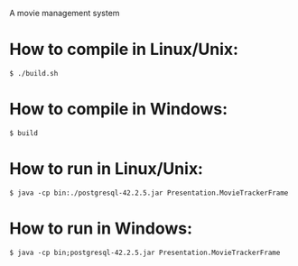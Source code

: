 A movie management system 

# How to compile in Linux/Unix:
    $ ./build.sh

# How to compile in Windows:
    $ build

# How to run in Linux/Unix:
    $ java -cp bin:./postgresql-42.2.5.jar Presentation.MovieTrackerFrame

# How to run in Windows:
    $ java -cp bin;postgresql-42.2.5.jar Presentation.MovieTrackerFrame
